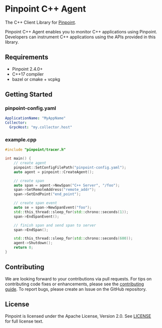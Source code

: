 # Pinpoint C++ Agent

The C++ Client Library for [Pinpoint](https://github.com/pinpoint-apm/pinpoint).

Pinpoint C++ Agent enables you to monitor C++ applications using Pinpoint.
Developers can instrument C++ applications using the APIs provided in this library.

## Requirements
* Pinpoint 2.4.0+
* C++17 compiler
* bazel or cmake + vcpkg

## Getting Started
### pinpoint-config.yaml
```yaml
ApplicationName: "MyAppName"
Collector:
  GrpcHost: "my.collector.host"
```

### example.cpp
```cpp
#include "pinpoint/tracer.h"

int main() {
    // create agent
    pinpoint::SetConfigFilePath("pinpoint-config.yaml");
    auto agent = pinpoint::CreateAgent();

    // create span
    auto span = agent->NewSpan("C++ Server", "/foo");
    span->SetRemoteAddress("remote_addr");
    span->SetEndPoint("end_point");

    // create span event
    auto se = span->NewSpanEvent("foo");
    std::this_thread::sleep_for(std::chrono::seconds(1));
    span->EndSpanEvent();

    // finish span and send span to server
    span->EndSpan();

    std::this_thread::sleep_for(std::chrono::seconds(600));
    agent->Shutdown();
    return 0;
}
```
## Contributing

We are looking forward to your contributions via pull requests.
For tips on contributing code fixes or enhancements, please see the [contributing guide](CONTRIBUTING.md).
To report bugs, please create an Issue on the GitHub repository. 

## License

Pinpoint is licensed under the Apache License, Version 2.0. See [LICENSE](LICENSE) for full license text.
